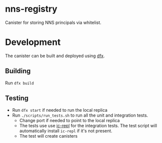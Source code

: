 # nns-registry

Canister for storing NNS principals via whitelist.

# Development

The canister can be built and deployed using [dfx](https://internetcomputer.org/docs/current/references/cli-reference/dfx-parent).

## Building

Run `dfx build`

## Testing

- Run `dfx start` if needed to run the local replica
- Run `./scripts/run_tests.sh` to run all the unit and integration tests.
  - Change port if needed to point to the local replica
  - The tests use use [ic-repl](https://github.com/chenyan2002/ic-repl) for the integration tests. The test script will automatically install `ic-repl` if it's not present.
  - The test will create canisters
